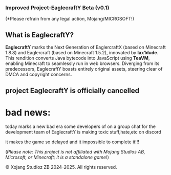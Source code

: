 ### Improved Project-EaglecraftY Beta (v0.1)

(*Please refrain from any legal action, Mojang/MICROSOFT!)

## What is EaglecraftY?
**EaglecraftY** marks the Next Generation of EaglercraftX (based on Minecraft 1.8.8) and Eaglercraft (based on Minecraft 1.5.2), innovated by **lax1dude**. This rendition converts Java bytecode into JavaScript using **TeaVM**, enabling Minecraft to seamlessly run in web browsers. Diverging from its predecessors, EaglecraftY boasts entirely original assets, steering clear of DMCA and copyright concerns.

## project EaglecraftY is officially cancelled

# bad news:
today marks a new bad era some developers of on a group chat for the development team of EaglecraftY is making toxic stuff,hate,etc on discord

it makes the game so delayed and it impossible to complete it!!! 




(*Please note: This project is not affiliated with Mojang Studios AB, Microsoft, or Minecraft; it is a standalone game!*)


© Xojang Studioz ZB 2024-2025. All rights reserved.
